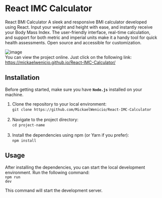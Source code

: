 # React IMC Calculator
  React BMI Calculator  A sleek and responsive BMI calculator developed using React. Input your weight and height with ease, and instantly receive your Body Mass Index. The user-friendly interface, real-time calculation, and support for both metric and imperial units make it a handy tool for quick health assessments. Open source and accessible for customization.

![image](https://github.com/MickaelWenicio/React-IMC-Calculator/assets/137213686/6f3738ca-7ea3-4308-bb7f-cc647fd7cde5) <br>
You can view the project online. Just click on the following link: https://mickaelwenicio.github.io/React-IMC-Calculator/

## Installation

Before getting started, make sure you have <code><strong>Node.js</strong></code> installed on your machine.

<ol>
  <li>
     Clone the repository to your local environment: <br>
     <code>git clone https://github.com/MickaelWenicio/React-IMC-Calculator</code>
  </li> <br>
  <li>
   Navigate to the project directory: <br>
   <code>cd project-name</code>
  </li> <br>
  <li>
    Install the dependencies using npm (or Yarn if you prefer): <br>
    <code>npm install</code>
   </li>
</ol>

## Usage

After installing the dependencies, you can start the local development environment. Run the following command: <br>
<code>npm run dev</code>

This command will start the development server.

